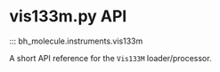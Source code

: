 # vis133m.py API

::: bh_molecule.instruments.vis133m

A short API reference for the `Vis133M` loader/processor.


